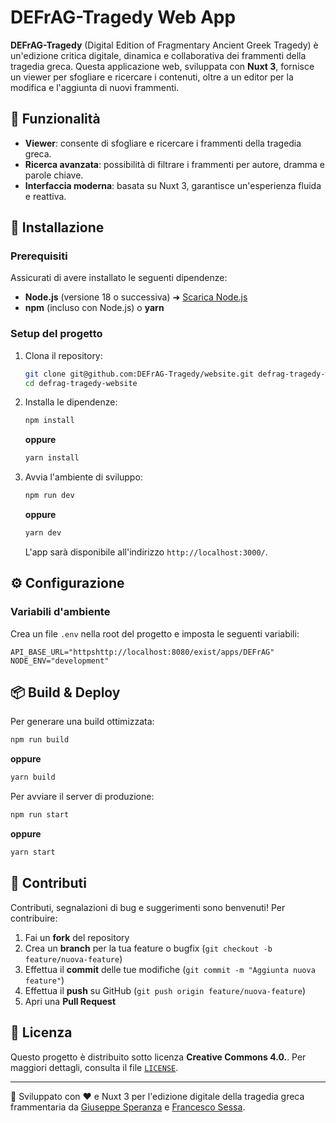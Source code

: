 # DEFrAG-Tragedy Web App

**DEFrAG-Tragedy** (Digital Edition of Fragmentary Ancient Greek Tragedy) è un'edizione critica digitale, dinamica e collaborativa dei frammenti della tragedia greca. Questa applicazione web, sviluppata con **Nuxt 3**, fornisce un viewer per sfogliare e ricercare i contenuti, oltre a un editor per la modifica e l'aggiunta di nuovi frammenti.

## 📜 Funzionalità

- **Viewer**: consente di sfogliare e ricercare i frammenti della tragedia greca.
- **Ricerca avanzata**: possibilità di filtrare i frammenti per autore, dramma e parole chiave.
- **Interfaccia moderna**: basata su Nuxt 3, garantisce un'esperienza fluida e reattiva.

## 🚀 Installazione

### Prerequisiti

Assicurati di avere installato le seguenti dipendenze:

- **Node.js** (versione 18 o successiva) ➜ [Scarica Node.js](https://nodejs.org/)
- **npm** (incluso con Node.js) o **yarn**

### Setup del progetto

1. Clona il repository:

   ```sh
   git clone git@github.com:DEFrAG-Tragedy/website.git defrag-tragedy-website
   cd defrag-tragedy-website
   ```

2. Installa le dipendenze:

   ```sh
   npm install
   ```
   **oppure**
   ```sh
   yarn install
   ```

3. Avvia l'ambiente di sviluppo:

   ```sh
   npm run dev
   ```
   **oppure**
   ```sh
   yarn dev
   ```

   L'app sarà disponibile all'indirizzo `http://localhost:3000/`.

## ⚙️ Configurazione

### Variabili d'ambiente

Crea un file `.env` nella root del progetto e imposta le seguenti variabili:

```env
API_BASE_URL="httpshttp://localhost:8080/exist/apps/DEFrAG"
NODE_ENV="development"
```

## 📦 Build & Deploy

Per generare una build ottimizzata:

```sh
npm run build
```
**oppure**
```sh
yarn build
```

Per avviare il server di produzione:

```sh
npm run start
```
**oppure**
```sh
yarn start
```

## 🤝 Contributi

Contributi, segnalazioni di bug e suggerimenti sono benvenuti! Per contribuire:

1. Fai un **fork** del repository
2. Crea un **branch** per la tua feature o bugfix (`git checkout -b feature/nuova-feature`)
3. Effettua il **commit** delle tue modifiche (`git commit -m "Aggiunta nuova feature"`)
4. Effettua il **push** su GitHub (`git push origin feature/nuova-feature`)
5. Apri una **Pull Request**

## 📄 Licenza

Questo progetto è distribuito sotto licenza **Creative Commons 4.0.**. Per maggiori dettagli, consulta il file [`LICENSE`](./LICENSE).

---

🚀 Sviluppato con ❤️ e Nuxt 3 per l'edizione digitale della tragedia greca frammentaria da [Giuseppe Speranza](https://giuseppesperanza.dev) e [Francesco Sessa](https://francescosessa.com).

